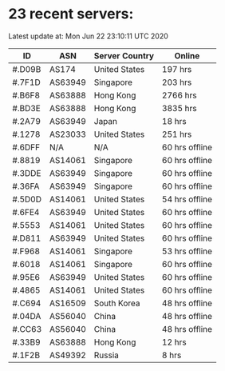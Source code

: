 # 23 recent servers:

Latest update at: Mon Jun 22 23:10:11 UTC 2020

| ID | ASN | Server Country | Online |
| -- | --- | -------------- | ------ |
| #.D09B | AS174 | United States | 197 hrs |
| #.7F1D | AS63949 | Singapore | 203 hrs |
| #.B6F8 | AS63888 | Hong Kong | 2766 hrs |
| #.BD3E | AS63888 | Hong Kong | 3835 hrs |
| #.2A79 | AS63949 | Japan | 18 hrs |
| #.1278 | AS23033 | United States | 251 hrs |
| #.6DFF | N/A | N/A | 60 hrs offline |
| #.8819 | AS14061 | Singapore | 60 hrs offline |
| #.3DDE | AS63949 | Singapore | 60 hrs offline |
| #.36FA | AS63949 | Singapore | 60 hrs offline |
| #.5D0D | AS14061 | United States | 54 hrs offline |
| #.6FE4 | AS63949 | United States | 60 hrs offline |
| #.5553 | AS14061 | United States | 60 hrs offline |
| #.D811 | AS63949 | United States | 60 hrs offline |
| #.F968 | AS14061 | Singapore | 53 hrs offline |
| #.6018 | AS14061 | Singapore | 60 hrs offline |
| #.95E6 | AS63949 | United States | 60 hrs offline |
| #.4865 | AS14061 | United States | 60 hrs offline |
| #.C694 | AS16509 | South Korea | 48 hrs offline |
| #.04DA | AS56040 | China | 48 hrs offline |
| #.CC63 | AS56040 | China | 48 hrs offline |
| #.33B9 | AS63888 | Hong Kong | 12 hrs |
| #.1F2B | AS49392 | Russia | 8 hrs |

